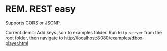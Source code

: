 # REM. REST easy

Supports CORS or JSONP.

Current demo: Add keys.json to examples folder. Run `http-server` from the root folder, then navigate to <http://localhost:8080/examples/dbox-player.html>